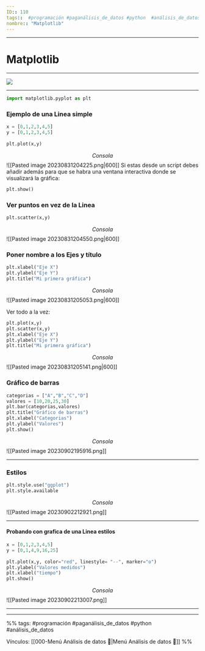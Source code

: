 ```yaml
---
ID:: 110
tags::  #programación #paganálisis_de_datos #python  #análisis_de_datos
nombre:: "Matplotlib"
---
```

___
# Matplotlib
___
![](https://www.youtube.com/watch?v=qxi9xbMirgE&list=PL5C9QKu8AsmUK_7AEP0hSmt-8vcE8gnIB&index=16)

___

```python
import matplotlib.pyplot as plt
```



### Ejemplo de una Linea simple
```python
x = [0,1,2,3,4,5]
y = [0,1,2,3,4,5]
  
plt.plot(x,y)
```
$$Consola$$
![[Pasted image 20230831204225.png|600]]
Si estas desde un script debes añadir además para que se habra una ventana interactiva donde se visualizará la gráfica:
```python
plt.show()
```

### Ver puntos en vez de la Linea
```python
plt.scatter(x,y)
```
$$Consola$$
![[Pasted image 20230831204550.png|600]]

### Poner nombre a los Ejes y título

```python
plt.xlabel("Eje X")
plt.ylabel("Eje Y")
plt.title("Mi primera gráfica")
```
$$Consola$$
![[Pasted image 20230831205053.png|600]]


Ver todo a la vez:
```python
plt.plot(x,y)
plt.scatter(x,y)
plt.xlabel("Eje X")
plt.ylabel("Eje Y")
plt.title("Mi primera gráfica")
```
$$Consola$$
![[Pasted image 20230831205141.png|600]]


### Gráfico de barras

```python
categorias = ["A","B","C","D"]
valores = [10,20,25,30]
plt.bar(categorias,valores)
plt.title("Gráfico de barras")
plt.xlabel("Categorias")
plt.ylabel("Valores")
plt.show()
```
$$Consola$$
![[Pasted image 20230902195916.png]]
___
### Estilos

```python
plt.style.use("ggplot")
plt.style.available
```
$$Consola$$
![[Pasted image 20230902212921.png]]
___
#### Probando con grafica de una Linea estilos
```python
x = [0,1,2,3,4,5]
y = [0,1,4,9,16,25]
  
plt.plot(x,y, color="red", linestyle= "--", marker="o")
plt.ylabel("Valores medidos")
plt.xlabel("tiempo")
plt.show()
```
$$Consola$$
![[Pasted image 20230902213007.png]]

___































___
%%
tags: #programación #paganálisis_de_datos #python #análisis_de_datos

Vínculos:   [[000-Menú Análisis de datos 📃|Menú Análisis de datos 📃]] 
%%